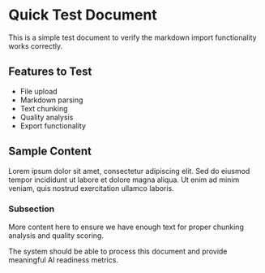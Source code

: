 # Quick Test Document

This is a simple test document to verify the markdown import functionality works correctly.

## Features to Test

- File upload
- Markdown parsing
- Text chunking
- Quality analysis
- Export functionality

## Sample Content

Lorem ipsum dolor sit amet, consectetur adipiscing elit. Sed do eiusmod tempor incididunt ut labore et dolore magna aliqua. Ut enim ad minim veniam, quis nostrud exercitation ullamco laboris.

### Subsection

More content here to ensure we have enough text for proper chunking analysis and quality scoring.

The system should be able to process this document and provide meaningful AI readiness metrics.